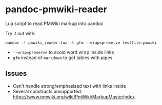 # pandoc-pmwiki-reader
Lua script to read PMWiki markup into pandoc


Try it out with:
```
pandoc -f pmwiki_reader.lua -t gfm --wrap=preserve testfile.pmwiki
```
* `--wrap=preserve` to avoid word wrap inside links
* `gfm` instead of `markdown` to get tables with pipes

## Issues

* Can't handle strong/emphasized text with links inside
* Several constructs unsupported: https://www.pmwiki.org/wiki/PmWiki/MarkupMasterIndex

